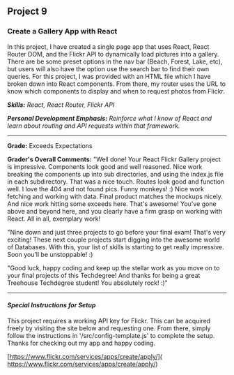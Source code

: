 ## Project 9
### Create a Gallery App with React

In this project, I have created a single page app that uses React, React Router DOM, and the Flickr API to dynamically load pictures into a gallery. There are be some preset options in the nav bar (Beach, Forest, Lake, etc), but users will also have the option use the search bar to find their own queries. For this project, I was provided with an HTML file which I have broken down into React components. From there, my router uses the URL to know which components to display and when to request photos from Flickr.

*__Skills:__ React, React Router, Flickr API*

*__Personal Development Emphasis:__ Reinforce what I know of React and learn about routing and API requests within that framework.*

---

__Grade:__ Exceeds Expectations

__Grader's Overall Comments:__ "Well done! Your React Flickr Gallery project is impressive. Components look good and well reasoned. Nice work breaking the components up into sub directories, and using the index.js file in each subdirectory. That was a nice touch. Routes look good and function well. I love the 404 and not found pics. Funny monkeys! :) Nice work fetching and working with data. Final product matches the mockups nicely. And nice work hitting some exceeds here. That's awesome! You've gone above and beyond here, and you clearly have a firm grasp on working with React. All in all, exemplary work!

"Nine down and just three projects to go before your final exam! That's very exciting! These next couple projects start digging into the awesome world of Databases. With this, your list of skills is starting to get really impressive. Soon you’ll be unstoppable! :)

"Good luck, happy coding and keep up the stellar work as you move on to your final projects of this Techdegree! And thanks for being a great Treehouse Techdegree student! You absolutely rock! :)"

---

#### _Special Instructions for Setup_

This project requires a working API key for Flickr. This can be acquired freely by visiting the site below and requesting one. From there, simply follow the instructions in '/src/config-template.js' to complete the setup. Thanks for checking out my app and happy coding.

[https://www.flickr.com/services/apps/create/apply/]( https://www.flickr.com/services/apps/create/apply/)
